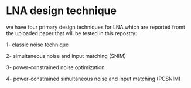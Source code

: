 # LNA design technique 

we have four primary design techniques for LNA which are reported fromt the uploaded paper that will be tested in this repostry:

1- classic noise technique 

2- simultaneous noise and input matching (SNIM)

3- power-constrained noise optimization

4- power-constrained simultaneous noise and input matching (PCSNIM)

